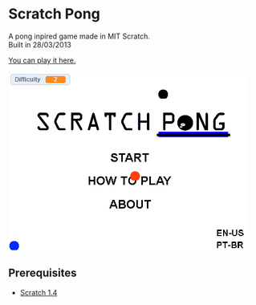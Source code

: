 # Scratch Pong

A pong inpired game made in MIT Scratch.  
Built in 28/03/2013

[You can play it here.](https://scratch.mit.edu/projects/3240849/)

![diagram](https://github.com/RobertoDebarba/scratch-pong/blob/main/demo.gif)

## Prerequisites

* [Scratch 1.4](https://scratch.mit.edu/)
